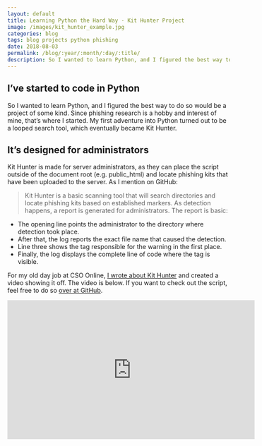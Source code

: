 ```yaml
---
layout: default
title: Learning Python the Hard Way - Kit Hunter Project
image: /images/kit_hunter_example.jpg
categories: blog
tags: blog projects python phishing
date: 2018-08-03
permalink: /blog/:year/:month/:day/:title/
description: So I wanted to learn Python, and I figured the best way to do so would be a project of some kind. Since Phishing research is a hobby and interest of mine, that’s where I started.
---
```


## I’ve started to code in Python

So I wanted to learn Python, and I figured the best way to do so would be a project of some kind. Since phishing research is a hobby and interest of mine, that’s where I started. My first adventure into Python turned out to be a looped search tool, which eventually became Kit Hunter.

## It’s designed for administrators

Kit Hunter is made for server administrators, as they can place the script outside of the document root (e.g. public_html) and locate phishing kits that have been uploaded to the server. As I mention on GitHub:

>Kit Hunter is a basic scanning tool that will search directories and locate phishing kits based on established markers. As detection happens, a report is generated for administrators.
The report is basic:
* The opening line points the administrator to the directory where detection took place.
* After that, the log reports the exact file name that caused the detection.
* Line three shows the tag responsible for the warning in the first place.
* Finally, the log displays the complete line of code where the tag is visible.

For my old day job at CSO Online, [I wrote about Kit Hunter][1] and created a video showing it off. The video is below. If you want to check out the script, feel free to do so [over at GitHub][2].

<iframe width="560" height="315" src="https://www.youtube.com/embed/Fqkvu1cg6oo" frameborder="0" allow="accelerometer; autoplay; encrypted-media; gyroscope; picture-in-picture" allowfullscreen></iframe>

[1]:https://www.csoonline.com/article/3290945/salted-hash-introducing-kit-hunter-a-phishing-kit-detection-script.html

[2]:https://github.com/SteveD3/kit_hunter
